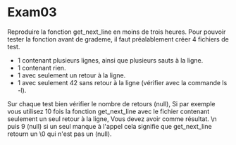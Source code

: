 # Exam03

Reproduire la fonction get_next_line en moins de trois heures.
Pour pouvoir tester la fonction avant de grademe, il faut préalablement créer 4 fichiers de test.
- 1 contenant plusieurs lignes, ainsi que plusieurs sauts à la ligne.
- 1 contenant rien.
- 1 avec seulement un retour à la ligne.
- 1 avec seulement 42 sans retour à la ligne (vérifier avec la commande ls -l).

Sur chaque test bien vérifier le nombre de retours (null),
Si par exemple vous utilisez 10 fois la fonction get_next_line avec le fichier contenant seulement un seul retour à la ligne,
Vous devez avoir comme résultat.
\n puis 9 (null) si un seul manque à l'appel cela signifie que get_next_line retourn un \0 qui n'est pas un (null).
